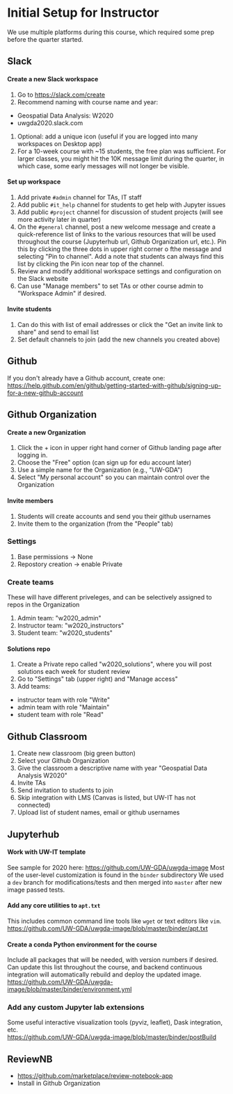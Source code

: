# Initial Setup for Instructor

We use multiple platforms during this course, which required some prep before the quarter started.

## Slack
#### Create a new Slack workspace
1. Go to https://slack.com/create
1. Recommend naming with course name and year:
  * Geospatial Data Analysis: W2020
  * uwgda2020.slack.com
1. Optional: add a unique icon (useful if you are logged into many workspaces on Desktop app)
1. For a 10-week course with ~15 students, the free plan was sufficient. For larger classes, you might hit the 10K message limit during the quarter, in which case, some early messages will not longer be visible.

#### Set up workspace
1. Add private `#admin` channel for TAs, IT staff
1. Add public `#it_help` channel for students to get help with Jupyter issues
1. Add public `#project` channel for discussion of student projects (will see more activity later in quarter)
1. On the `#general` channel, post a new welcome message and create a quick-reference list of links to the various resources that will be used throughout the course (Jupyterhub url, Github Organization url, etc.).  Pin this by clicking the three dots in upper right corner o fthe message and selecting "Pin to channel".  Add a note that students can always find this list by clicking the Pin icon near top of the channel.
1. Review and modify additional workspace settings and configuration on the Slack website
1. Can use "Manage members" to set TAs or other course admin to "Workspace Admin" if desired.

#### Invite students
1. Can do this with list of email addresses or click the "Get an invite link to share" and send to email list
1. Set default channels to join (add the new channels you created above)

## Github
If you don't already have a Github account, create one: https://help.github.com/en/github/getting-started-with-github/signing-up-for-a-new-github-account

## Github Organization
#### Create a new Organization
1. Click the + icon in upper right hand corner of Github landing page after logging in.
1. Choose the "Free" option (can sign up for edu account later)
1. Use a simple name for the Organization (e.g., "UW-GDA")
1. Select "My personal account" so you can maintain control over the Organization
#### Invite members
1. Students will create accounts and send you their github usernames
1. Invite them to the organization (from the "People" tab)

### Settings
1. Base permissions -> None
1. Repostory creation -> enable Private

### Create teams
These will have different priveleges, and can be selectively assigned to repos in the Organization
1. Admin team: "w2020_admin"
1. Instructor team: "w2020_instructors"
1. Student team: "w2020_students"

#### Solutions repo
1. Create a Private repo called "w2020_solutions", where you will post solutions each week for student review
1. Go to "Settings" tab (upper right) and "Manage access"
1. Add teams:
  * instructor team with role "Write"
  * admin team with role "Maintain"
  * student team with role "Read"

## Github Classroom
1. Create new classroom (big green button)
1. Select your Github Organization
1. Give the classroom a descriptive name with year "Geospatial Data Analysis W2020"
1. Invite TAs
1. Send invitation to students to join
1. Skip integration with LMS (Canvas is listed, but UW-IT has not connected)
1. Upload list of student names, email or github usernames 

## Jupyterhub
#### Work with UW-IT template
See sample for 2020 here: https://github.com/UW-GDA/uwgda-image
Most of the user-level customization is found in the `binder` subdirectory
We used a `dev` branch for modifications/tests and then merged into `master` after new image passed tests.

#### Add any core utilities to `apt.txt`
This includes common command line tools like `wget` or text editors like `vim`.    
https://github.com/UW-GDA/uwgda-image/blob/master/binder/apt.txt

#### Create a conda Python environment for the course
Include all packages that will be needed, with version numbers if desired.  Can update this list throughout the course, and backend continuous integration will automatically rebuild and deploy the updated image.  
https://github.com/UW-GDA/uwgda-image/blob/master/binder/environment.yml

### Add any custom Jupyter lab extensions
Some useful interactive visualization tools (pyviz, leaflet), Dask integration, etc.  
https://github.com/UW-GDA/uwgda-image/blob/master/binder/postBuild

## ReviewNB
* https://github.com/marketplace/review-notebook-app
* Install in Github Organization
